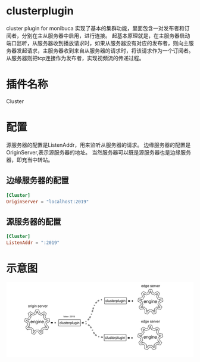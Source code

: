 # clusterplugin
cluster plugin for monibuca
实现了基本的集群功能，里面包含一对发布者和订阅者，分别在主从服务器中启用，进行连接。 起基本原理就是，在主服务器启动端口监听，从服务器收到播放请求时，如果从服务器没有对应的发布者，则向主服务器发起请求，主服务器收到来自从服务器的请求时，将该请求作为一个订阅者。从服务器则把tcp连接作为发布者，实现视频流的传递过程。

# 插件名称

Cluster

# 配置

源服务器的配置是ListenAddr，用来监听从服务器的请求。 边缘服务器的配置是OriginServer,表示源服务器的地址。 当然服务器可以既是源服务器也是边缘服务器，即充当中转站。

## 边缘服务器的配置
```toml
[Cluster]
OriginServer = "localhost:2019"

```

## 源服务器的配置
```toml
[Cluster]
ListenAddr = ":2019"
```

# 示意图
![sketch](https://raw.githubusercontent.com/Monibuca/clusterplugin/master/sketch.svg)